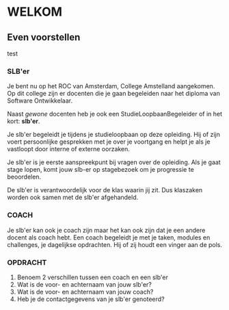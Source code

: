 # WELKOM

## Even voorstellen
test


### SLB'er
Je bent nu op het ROC van Amsterdam, College Amstelland aangekomen. Op dit college zijn er docenten die je gaan begeleiden naar het diploma van Software Ontwikkelaar.

Naast _gewone_ docenten heb je ook een StudieLoopbaanBegeleider of in het kort: __slb'er__.

Je slb'er begeleidt je tijdens je studieloopbaan op deze opleiding. Hij of zijn voert persoonlijke gesprekken met je over je voortgang en helpt je als je vastloopt door interne of externe oorzaken.

Je slb'er is je eerste aanspreekpunt bij vragen over de opleiding. Als je gaat stage lopen,  komt jouw slb-er op stagebezoek om je progressie te beoordelen.

De slb'er is verantwoordelijk voor de klas waarin jij  zit. Dus klaszaken worden ook samen met de slb'er afgehandeld. 

### COACH
Je slb'er kan ook je coach zijn maar het kan ook zijn dat je een andere docent als coach hebt. Een coach begeleidt je met je taken, modules en challenges, je dagelijkse opdrachten. Hij of zij houdt een vinger aan de pols.

### OPDRACHT 
1. Benoem 2 verschillen tussen een coach en een slb'er
2. Wat is de voor- en achternaam van jouw slb'er?
3. Wat is de voor- en achternaam van jouw coach?
4. Heb je de contactgegevens van je slb'er genoteerd?





